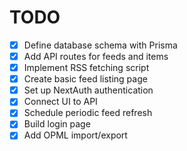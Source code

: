 # TODO

- [x] Define database schema with Prisma
- [x] Add API routes for feeds and items
- [x] Implement RSS fetching script
- [x] Create basic feed listing page
- [x] Set up NextAuth authentication
- [x] Connect UI to API
- [x] Schedule periodic feed refresh
- [x] Build login page
- [x] Add OPML import/export
